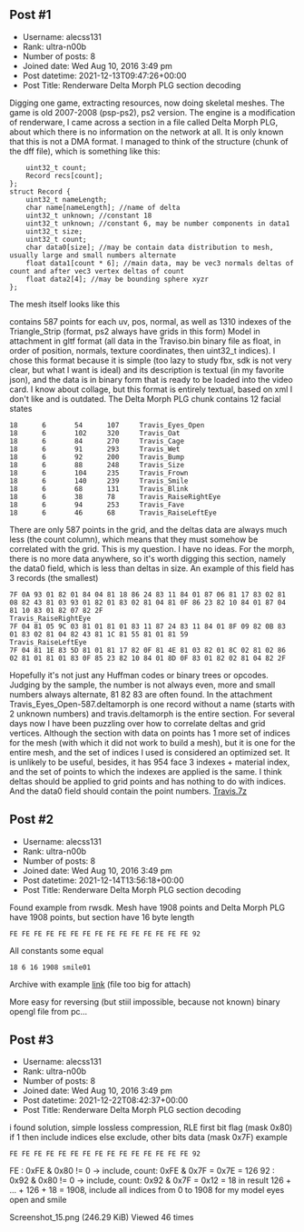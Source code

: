 ## Post #1
- Username: alecss131
- Rank: ultra-n00b
- Number of posts: 8
- Joined date: Wed Aug 10, 2016 3:49 pm
- Post datetime: 2021-12-13T09:47:26+00:00
- Post Title: Renderware Delta Morph PLG section decoding

Digging one game, extracting resources, now doing skeletal meshes. The game is old 2007-2008 (psp-ps2), ps2 version. The engine is a modification of renderware, I came across a section in a file called Delta Morph PLG, about which there is no information on the network at all. It is only known that this is not a DMA format. I managed to think of the structure (chunk of the dff file), which is something like this: 

```
    uint32_t count;
    Record recs[count];
};
struct Record {
    uint32_t nameLength;
    char name[nameLength]; //name of delta
    uint32_t unknown; //constant 18
    uint32_t unknown; //constant 6, may be number components in data1
    uint32_t size;
    uint32_t count;
    char data0[size]; //may be contain data distribution to mesh, usually large and small numbers alternate
    float data1[count * 6]; //main data, may be vec3 normals deltas of count and after vec3 vertex deltas of count
    float data2[4]; //may be bounding sphere xyzr
};
```

The mesh itself looks like this 

contains 587 points for each uv, pos, normal, as well as 1310 indexes of the Triangle_Strip (format, ps2 always have grids in this form)
Model in attachment in gltf format (all data in the Traviso.bin binary file as float, in order of position, normals, texture coordinates, then uint32_t indices). I chose this format because it is simple (too lazy to study fbx, sdk is not very clear, but what I want is ideal) and its description is textual (in my favorite json), and the data is in binary form that is ready to be loaded into the video card. I know about collage, but this format is entirely textual, based on xml I don't like and is outdated.
The Delta Morph PLG chunk contains 12 facial states

```
18      6       54      107     Travis_Eyes_Open
18      6       102     320     Travis_Oat
18      6       84      270     Travis_Cage
18      6       91      293     Travis_Wet
18      6       92      200     Travis_Bump
18      6       88      248     Travis_Size
18      6       104     235     Travis_Frown
18      6       140     239     Travis_Smile
18      6       68      131     Travis_Blink
18      6       38      78      Travis_RaiseRightEye
18      6       94      253     Travis_Fave
18      6       46      68      Travis_RaiseLeftEye
```

There are only 587 points in the grid, and the deltas data are always much less (the count column), which means that they must somehow be correlated with the grid. This is my question. I have no ideas. For the morph, there is no more data anywhere, so it's worth digging this section, namely the data0 field, which is less than deltas in size.
An example of this field has 3 records (the smallest) 

```
7F 0A 93 01 82 01 84 04 81 18 86 24 83 11 84 01 87 06 81 17 83 02 81 08 82 43 81 03 93 01 82 01 83 02 81 04 81 0F 86 23 82 10 84 01 87 04 81 10 83 01 82 07 82 2F
Travis_RaiseRightEye
7F 04 81 05 9C 03 81 01 81 01 83 11 87 24 83 11 84 01 8F 09 82 0B 83 01 83 02 81 04 82 43 81 1C 81 55 81 01 81 59
Travis_RaiseLeftEye
7F 04 81 1E 83 5D 81 01 81 17 82 0F 81 4E 81 03 82 01 8C 02 81 02 86 02 81 01 81 01 83 0F 85 23 82 10 84 01 8D 0F 83 01 82 02 81 04 82 2F
```

Hopefully it's not just any Huffman codes or binary trees or opcodes. Judging by the sample, the number is not always even, more and small numbers always alternate, 81 82 83 are often found.
In the attachment Travis_Eyes_Open-587.deltamorph is one record without a name (starts with 2 unknown numbers) and travis.deltamorph is the entire section.
For several days now I have been puzzling over how to correlate deltas and grid vertices. Although the section with data on points has 1 more set of indices for the mesh (with which it did not work to build a mesh), but it is one for the entire mesh, and the set of indices I used is considered an optimized set. It is unlikely to be useful, besides, it has 954 face 3 indexes + material index, and the set of points to which the indexes are applied is the same. I think deltas should be applied to grid points and has nothing to do with indices. And the data0 field should contain the point numbers.
[Travis.7z](https://xentaxbackup.github.io/file/21393_Travis.7z)
## Post #2
- Username: alecss131
- Rank: ultra-n00b
- Number of posts: 8
- Joined date: Wed Aug 10, 2016 3:49 pm
- Post datetime: 2021-12-14T13:56:18+00:00
- Post Title: Renderware Delta Morph PLG section decoding

Found example from rwsdk. Mesh have 1908 points and Delta Morph PLG have 1908 points, but section have 16 byte length

```
FE FE FE FE FE FE FE FE FE FE FE FE FE FE FE 92
```

All constants some equal

```
18 6 16 1908 smile01
```

Archive with example [link](https://www27.zippyshare.com/v/Uxm4ulWD/file.html) (file too big for attach)

More easy for reversing (but stiil impossible, because not known) binary opengl file from pc...
## Post #3
- Username: alecss131
- Rank: ultra-n00b
- Number of posts: 8
- Joined date: Wed Aug 10, 2016 3:49 pm
- Post datetime: 2021-12-22T08:42:37+00:00
- Post Title: Renderware Delta Morph PLG section decoding

i found solution, simple lossless compression, RLE
first bit flag (mask 0x80) if 1 then include indices else exclude, other bits data (mask 0x7F)
example

```
FE FE FE FE FE FE FE FE FE FE FE FE FE FE FE 92
```

FE : 0xFE & 0x80 != 0 -> include, count: 0xFE & 0x7F = 0x7E = 126
92 : 0x92 & 0x80 != 0 -> include, count: 0x92 & 0x7F = 0x12 = 18
in result 126 + ... + 126 + 18 = 1908, include all indices from 0 to 1908
for my model eyes open and smile



Screenshot_15.png (246.29 KiB) Viewed 46 times
